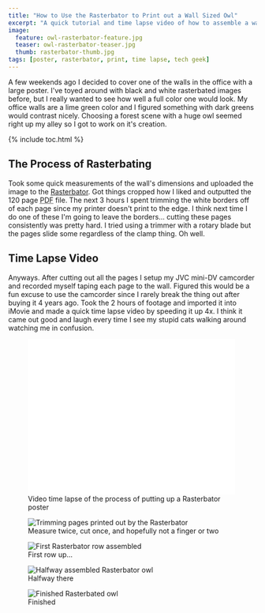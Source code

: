 ```yaml
---
title: "How to Use the Rasterbator to Print out a Wall Sized Owl"
excerpt: "A quick tutorial and time lapse video of how to assemble a wall sized poster using The Rasterbator."
image: 
  feature: owl-rasterbator-feature.jpg
  teaser: owl-rasterbator-teaser.jpg
  thumb: rasterbator-thumb.jpg
tags: [poster, rasterbator, print, time lapse, tech geek]
---
```


A few weekends ago I decided to cover one of the walls in the office with a large poster. I've toyed around with black and white rasterbated images before, but I really wanted to see how well a full color one would look. My office walls are a lime green color and I figured something with dark greens would contrast nicely. Choosing a forest scene with a huge owl seemed right up my alley so I got to work on it's creation.

{% include toc.html %}

## The Process of Rasterbating

Took some quick measurements of the wall's dimensions and uploaded the image to the [Rasterbator](http://arje.net/rasterbator"). Got things cropped how I liked and outputted the 120 page <abbr title="portable document format">PDF</abbr> file. The next 3 hours I spent trimming the white borders off of each page since my printer doesn't print to the edge. I think next time I do one of these I'm going to leave the borders... cutting these pages consistently was pretty hard. I tried using a trimmer with a rotary blade but the pages slide some regardless of the clamp thing. Oh well.

## Time Lapse Video

Anyways. After cutting out all the pages I setup my JVC mini-DV camcorder and recorded myself taping each page to the wall. Figured this would be a fun excuse to use the camcorder since I rarely break the thing out after buying it 4 years ago. Took the 2 hours of footage and imported it into iMovie and made a quick time lapse video by speeding it up 4x. I think it came out good and laugh every time I see my stupid cats walking around watching me in confusion.

<figure class="large">
    <iframe width="420" height="315" src="//www.youtube.com/embed/05Qy88RUJHA" frameborder="0"> </iframe>
    <figcaption>Video time lapse of the process of putting up a Rasterbator poster</figcaption>
</figure>

<figure>
    <img src="{{ site.url }}/images/rasterbator-trimming-pages.jpg" alt="Trimming pages printed out by the Rasterbator">
    <figcaption>Measure twice, cut once, and hopefully not a finger or two</figcaption>
</figure>

<figure>
    <img src="{{ site.url }}/images/rasterbator-firstrow-owl.jpg" alt="First Rasterbator row assembled">
    <figcaption>First row up&#8230;</figcaption>
</figure>

<figure>
    <img src="{{ site.url }}/images/rasterbator-halfway-owl.jpg" alt="Halfway assembled Rasterbator owl">
    <figcaption>Halfway there</figcaption>
</figure>

<figure>
    <img src="{{ site.url }}/images/rasterbator-finished-owl.jpg" alt="Finished Rasterbated owl">
    <figcaption>Finished</figcaption>
</figure>
